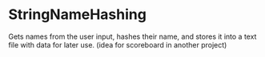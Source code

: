 # StringNameHashing
Gets names from the user input, hashes their name, and stores it into a text file with data for later use. (idea for scoreboard in another project)
